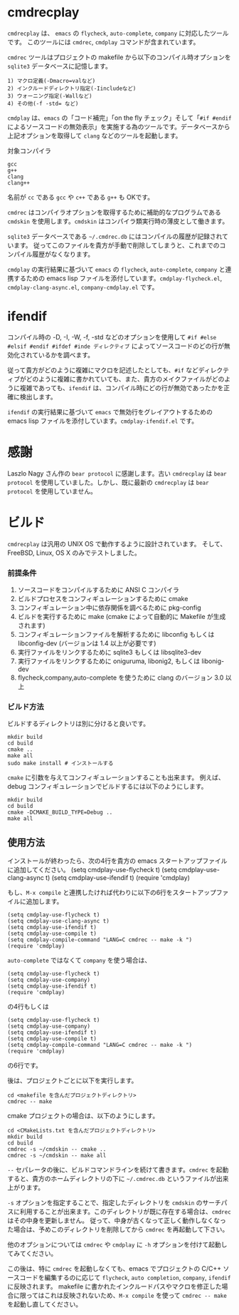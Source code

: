 cmdrecplay
==========

`cmdrecplay` は、 `emacs` の `flycheck`, `auto-complete`, `company` に対応したツールです。
このツールには `cmdrec`, `cmdplay` コマンドが含まれています。

`cmdrec` ツールはプロジェクトの makefile から以下のコンパイル時オプションを `sqlite3` データベースに記憶します。

    1) マクロ定義(-Dmacro=valなど)
    2) インクルードディレクトリ指定(-Iincludeなど)
    3) ウォーニング指定(-Wallなど)
    4) その他(-f -std= など)


`cmdplay` は、`emacs` の「コード補完」「on the fly チェック」そして「`#if #endif` によるソースコードの無効表示」を実施する為のツールです。データベースから上記オプションを取得して `clang` などのツールを起動します。

対象コンパイラ

    gcc
    g++
    clang
    clang++

名前が `cc` である `gcc` や `c++` である `g++` も OKです。

`cmdrec` はコンパイラオプションを取得するために補助的なプログラムである `cmdskin` を使用します。`cmdskin` はコンパイラ類実行時の薄皮として働きます。

`sqlite3` データベースである `~/.cmdrec.db` にはコンパイルの履歴が記録されています。
従ってこのファイルを貴方が手動で削除してしまうと、これまでのコンパイル履歴がなくなります。

`cmdplay` の実行結果に基づいて `emacs` の `flycheck`, `auto-complete`, `company` と連携するための emacs lisp ファイルを添付しています。`cmdplay-flycheck.el`, `cmdplay-clang-async.el`, `company-cmdplay.el` です。

ifendif
=======

コンパイル時の -D, -I, -W, -f, -std などのオプションを使用して `#if #else #elsif #endif #ifdef #inde ディレクティブ` によってソースコードのどの行が無効化されているかを調べます。

従って貴方がどのように複雑にマクロを記述したとしても、`#if` などディレクティブがどのように複雑に書かれていても、また、貴方のメイクファイルがどのように複雑であっても、`ifendif` は、コンパイル時にどの行が無効であったかを正確に検出します。

`ifendif` の実行結果に基づいて `emacs` で無効行をグレイアウトするための emacs lisp ファイルを添付しています。`cmdplay-ifendif.el` です。

感謝
====

Laszlo Nagy さん作の `bear protocol` に感謝します。古い `cmdrecplay` は `bear protocol` を使用していました。しかし、既に最新の `cmdrecplay` は `bear protocol` を使用していません。

ビルド
======

`cmdrecplay` は汎用の UNIX OS で動作するように設計されています。
そして、FreeBSD, Linux, OS X のみでテストしました。

### 前提条件

1. ソースコードをコンパイルするために ANSI C コンパイラ
2. ビルドプロセスをコンフィギュレーションするために cmake
3. コンフィギュレーション中に依存関係を調べるために pkg-config
4. ビルドを実行するために make (cmake によって自動的に Makefile が生成されます)
5. コンフィギュレーションファイルを解析するために libconfig もしくは libconfig-dev (バージョンは 1.4 以上が必要です)
6. 実行ファイルをリンクするために sqlite3 もしくは libsqlite3-dev
7. 実行ファイルをリンクするために oniguruma, libonig2, もしくは libonig-dev
8. flycheck,company,auto-complete を使うために clang のバージョン 3.0 以上

### ビルド方法

ビルドするディレクトリは別に分けると良いです。

    mkdir build
    cd build
    cmake ..
    make all
    sudo make install # インストールする

`cmake` に引数を与えてコンフィギュレーションすることも出来ます。
例えば、debug コンフィギュレーションでビルドするには以下のようにします。

    mkdir build
    cd build
    cmake -DCMAKE_BUILD_TYPE=Debug ..
    make all

使用方法
--------

インストールが終わったら、次の4行を貴方の emacs スタートアップファイルに追加してください。
    (setq cmdplay-use-flycheck t)
    (setq cmdplay-use-clang-async t)
    (setq cmdplay-use-ifendif t)
    (require 'cmdplay)

もし、`M-x compile` と連携したければ代わりに以下の6行をスタートアップファイルに追加します。

    (setq cmdplay-use-flycheck t)
    (setq cmdplay-use-clang-async t)
    (setq cmdplay-use-ifendif t)
    (setq cmdplay-use-compile t)
    (setq cmdplay-compile-command "LANG=C cmdrec -- make -k ")
    (require 'cmdplay)

`auto-complete` ではなくて `company` を使う場合は、

    (setq cmdplay-use-flycheck t)
    (setq cmdplay-use-company)
    (setq cmdplay-use-ifendif t)
    (require 'cmdplay)

の4行もしくは

    (setq cmdplay-use-flycheck t)
    (setq cmdplay-use-company)
    (setq cmdplay-use-ifendif t)
    (setq cmdplay-use-compile t)
    (setq cmdplay-compile-command "LANG=C cmdrec -- make -k ")
    (require 'cmdplay)

の6行です。

後は、プロジェクトごとに以下を実行します。

    cd <makefile を含んだプロジェクトディレクトリ>
    cmdrec -- make

cmake プロジェクトの場合は、以下のようにします。

    cd <CMakeLists.txt を含んだプロジェクトディレクトリ>
    mkdir build
    cd build
    cmdrec -s ~/cmdskin -- cmake ..
    cmdrec -s ~/cmdskin -- make all

`--` セパレータの後に、ビルドコマンドラインを続けて書きます。`cmdrec` を起動すると、貴方のホームディレクトリの下に `~/.cmdrec.db` というファイルが出来上がります。

`-s` オプションを指定することで、指定したディレクトリを `cmdskin` のサーチパスに利用することが出来ます。このディレクトリが既に存在する場合は、`cmdrec` はその中身を更新しません。
従って、中身が古くなって正しく動作しなくなった場合は、予めこのディレクトリを削除してから `cmdrec` を再起動して下さい。

他のオプションについては `cmdrec` や `cmdplay` に `-h` オプションを付けて起動してみてください。

この後は、特に `cmdrec` を起動しなくても、emacs でプロジェクトの C/C++ ソースコードを編集するのに応じて `flycheck`, `auto completion`, `company`, `ifendif` に反映されます。
makefile に書かれたインクルードパスやマクロを修正した場合に限ってはこれは反映されないため、`M-x compile` を使って `cmdrec -- make` を起動し直してください。

